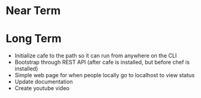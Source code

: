 # Near Term

# Long Term

* Initialize cafe to the path so it can run from anywhere on the CLI
* Bootstrap through REST API (after cafe is installed, but before chef is installed)
* Simple web page for when people locally go to localhost to view status
* Update documentation
* Create youtube video
